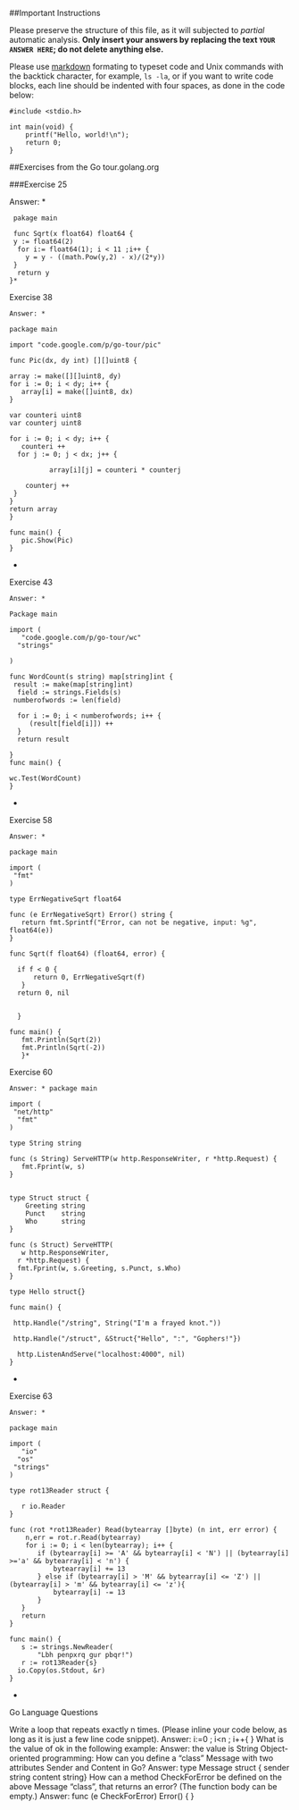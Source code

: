 ##Important Instructions

Please preserve the structure of this file, as it will subjected to *partial*
automatic analysis. **Only insert your answers by replacing the text `YOUR
ANSWER HERE`; do not delete anything else.**

Please use [markdown](https://help.github.com/articles/markdown-basics)
formating to typeset code and Unix commands with the backtick character, for
example, `ls -la`, or if you want to write code blocks, each line should be
indented with four spaces, as done in the code below:

    #include <stdio.h>
    
    int main(void) {
    	printf("Hello, world!\n");
    	return 0;
    }


##Exercises from the Go tour.golang.org

###Exercise 25

Answer: *

     pakage main
    
     func Sqrt(x float64) float64 { 
     y := float64(2) 
      for i:= float64(1); i < 11 ;i++ { 
        y = y - ((math.Pow(y,2) - x)/(2*y)) 
     } 
      return y 
    }*
Exercise 38

    Answer: *
    
    package main
    
    import "code.google.com/p/go-tour/pic"
    
    func Pic(dx, dy int) [][]uint8 {
    
    array := make([][]uint8, dy)
    for i := 0; i < dy; i++ {
       array[i] = make([]uint8, dx)
    }
    
    var counteri uint8
    var counterj uint8
    
    for i := 0; i < dy; i++ {
       counteri ++
      for j := 0; j < dx; j++ {
    
              array[i][j] = counteri * counterj
    
        counterj ++
     }
    }   
    return array
    }
    
    func main() {
       pic.Show(Pic)
    }
*

Exercise 43
    
    Answer: *
    
    Package main
    
    import (
       "code.google.com/p/go-tour/wc"
      "strings"
    
    )

    func WordCount(s string) map[string]int {
     result := make(map[string]int) 
      field := strings.Fields(s)
     numberofwords := len(field)
    
      for i := 0; i < numberofwords; i++ {
         (result[field[i]]) ++
      }
      return result
    
    }
    func main() {
    
    wc.Test(WordCount)
    }
*
Exercise 58
    
    Answer: *
    
    package main
    
    import (
     "fmt"
    )
    
    type ErrNegativeSqrt float64
    
    func (e ErrNegativeSqrt) Error() string {
       return fmt.Sprintf("Error, can not be negative, input: %g", float64(e))
    }
    
    func Sqrt(f float64) (float64, error) {
    
      if f < 0 {
          return 0, ErrNegativeSqrt(f)
       }
      return 0, nil
    
    
      }

    func main() {
       fmt.Println(Sqrt(2))
       fmt.Println(Sqrt(-2))
       }*
       
Exercise 60

    Answer: * package main
    
    import (
     "net/http"
      "fmt"
    )
    
    type String string
    
    func (s String) ServeHTTP(w http.ResponseWriter, r *http.Request) {
       fmt.Fprint(w, s)
    }
    
    
    type Struct struct {
        Greeting string
        Punct    string
        Who      string
    }
    
    func (s Struct) ServeHTTP(
       w http.ResponseWriter,
      r *http.Request) {
      fmt.Fprint(w, s.Greeting, s.Punct, s.Who)
    }
    
    type Hello struct{}
    
    func main() {
    
     http.Handle("/string", String("I'm a frayed knot."))
    
     http.Handle("/struct", &Struct{"Hello", ":", "Gophers!"})
    
      http.ListenAndServe("localhost:4000", nil)
    }
*

Exercise 63
    
    Answer: *
    
    package main
    
    import (
       "io"
      "os"
     "strings"
    )
    
    type rot13Reader struct {
    
       r io.Reader 
    }
    
    func (rot *rot13Reader) Read(bytearray []byte) (n int, err error) {
        n,err = rot.r.Read(bytearray)
        for i := 0; i < len(bytearray); i++ {
           if (bytearray[i] >= 'A' && bytearray[i] < 'N') || (bytearray[i] >='a' && bytearray[i] < 'n') {
               bytearray[i] += 13
           } else if (bytearray[i] > 'M' && bytearray[i] <= 'Z') || (bytearray[i] > 'm' && bytearray[i] <= 'z'){
               bytearray[i] -= 13
           }
       }
       return
    }

    func main() {
       s := strings.NewReader(
           "Lbh penpxrq gur pbqr!")
       r := rot13Reader{s}
      io.Copy(os.Stdout, &r)
    }
*
Go Language Questions

Write a loop that repeats exactly n times. (Please inline your code below, as long as it is just a few line code snippet).
Answer: i:=0 ; i<n ; i++{ }
What is the value of ok in the following example:
Answer: the value is String
Object-oriented programming: How can you define a “class” Message with two attributes Sender and Content in Go?
Answer: type Message struct { sender string content string}
How can a method CheckForError be defined on the above Message “class”, that returns an error? (The function body can be empty.)
Answer: func (e CheckForError) Error() { }

